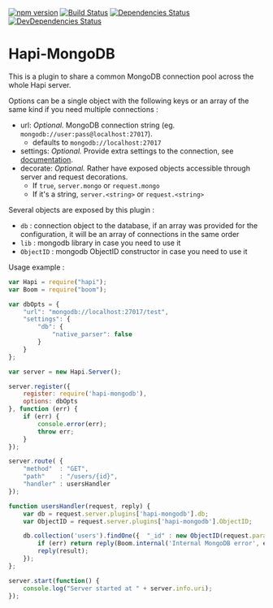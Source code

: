 [![npm version](https://badge.fury.io/js/hapi-mongodb.svg)](http://badge.fury.io/js/hapi-mongodb)
[![Build Status](https://secure.travis-ci.org/Marsup/hapi-mongodb.svg)](http://travis-ci.org/Marsup/hapi-mongodb)
[![Dependencies Status](https://david-dm.org/Marsup/hapi-mongodb.svg)](https://david-dm.org/Marsup/hapi-mongodb)
[![DevDependencies Status](https://david-dm.org/Marsup/hapi-mongodb/dev-status.svg)](https://david-dm.org/Marsup/hapi-mongodb#info=devDependencies)

# Hapi-MongoDB

This is a plugin to share a common MongoDB connection pool across the whole Hapi server.

Options can be a single object with the following keys or an array of the same kind if you need multiple connections :

- url: *Optional.* MongoDB connection string (eg. `mongodb://user:pass@localhost:27017`).
    - defaults to `mongodb://localhost:27017`
- settings: *Optional.* Provide extra settings to the connection, see [documentation](http://mongodb.github.io/node-mongodb-native/driver-articles/mongoclient.html#mongoclient-connect-options).
- decorate: *Optional.* Rather have exposed objects accessible through server and request decorations.
    - If `true`, `server.mongo` or `request.mongo`
    - If it's a string, `server.<string>` or `request.<string>`

Several objects are exposed by this plugin :

- `db` : connection object to the database, if an array was provided for the configuration, it will be an array of connections in the same order
- `lib` : mongodb library in case you need to use it
- `ObjectID` : mongodb ObjectID constructor in case you need to use it

Usage example :
```js
var Hapi = require("hapi");
var Boom = require("boom");

var dbOpts = {
    "url": "mongodb://localhost:27017/test",
    "settings": {
        "db": {
            "native_parser": false
        }
    }
};

var server = new Hapi.Server();

server.register({
    register: require('hapi-mongodb'),
    options: dbOpts
}, function (err) {
    if (err) {
        console.error(err);
        throw err;
    }
});

server.route( {
    "method"  : "GET",
    "path"    : "/users/{id}",
    "handler" : usersHandler
});

function usersHandler(request, reply) {
    var db = request.server.plugins['hapi-mongodb'].db;
    var ObjectID = request.server.plugins['hapi-mongodb'].ObjectID;

    db.collection('users').findOne({  "_id" : new ObjectID(request.params.id) }, function(err, result) {
        if (err) return reply(Boom.internal('Internal MongoDB error', err));
        reply(result);
    });
};

server.start(function() {
    console.log("Server started at " + server.info.uri);
});
```
